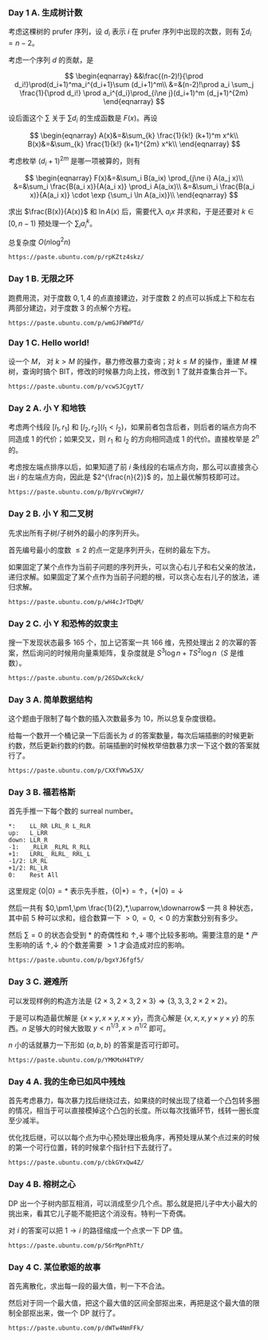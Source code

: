### Day 1 A. 生成树计数

考虑这棵树的 $\mathrm{prufer}$ 序列，设 $d_i$ 表示 $i$ 在 $\mathrm{prufer}$ 序列中出现的次数，则有 $\sum d_i = n - 2$。

考虑一个序列 $d$ 的贡献，是

$$
\begin{eqnarray}
&&\frac{(n-2)!}{\prod d_i!}\prod(d_i+1)^ma_i^{d_i+1}\sum (d_i+1)^m\\
&=&(n-2)!\prod a_i \sum_j \frac{1}{\prod d_i!} \prod a_i^{d_i}\prod_{i\ne j}(d_i+1)^m (d_j+1)^{2m}
\end{eqnarray}
$$

设后面这个 $\sum$ 关于 $\sum d_i$ 的生成函数是 $F(x)$。再设

$$
\begin{eqnarray}
A(x)&=&\sum_{k} \frac{1}{k!} (k+1)^m x^k\\
B(x)&=&\sum_{k} \frac{1}{k!} (k+1)^{2m} x^k\\
\end{eqnarray}
$$

考虑枚举 $(d_i+1)^{2m}$ 是哪一项被算的，则有

$$
\begin{eqnarray}
F(x)&=&\sum_i B(a_ix) \prod_{j\ne i} A(a_j x)\\
&=&\sum_i \frac{B(a_i x)}{A(a_i x)} \prod_i A(a_ix)\\
&=&\sum_i \frac{B(a_i x)}{A(a_i x)} \cdot \exp {\sum_i \ln A(a_ix)}\\
\end{eqnarray}
$$

求出 $\frac{B(x)}{A(x)}$ 和 $\ln A(x)$ 后，需要代入 $a_ix$ 并求和，于是还要对 $k\in [0,n-1)$ 预处理一个 $\sum_i a_i^k$。

总复杂度 $O(n\log^2 n)$

```
https://paste.ubuntu.com/p/rpKZtz4skz/
```

### Day 1 B. 无限之环

跑费用流，对于度数 $0,1,4$ 的点直接建边，对于度数 $2$ 的点可以拆成上下和左右两部分建边，对于度数 $3$ 的点解个方程。

```
https://paste.ubuntu.com/p/wmGJFWWPTd/
```

### Day 1 C. Hello world!

设一个 $M$， 对 $k > M$ 的操作，暴力修改暴力查询；对 $k \le M$ 的操作，重建 $M$ 棵树，查询时搞个 BIT，修改的时候暴力向上找，修改到 $1$ 了就并查集合并一下。

```
https://paste.ubuntu.com/p/vcwSJCgytT/
```

### Day 2 A. 小 Y 和地铁

考虑两个线段 $[l_1,r_1]$ 和 $[l_2,r_2](l_1<l_2)$，如果前者包含后者，则后者的端点方向不同造成 $1$ 的代价；如果交叉，则 $r_1$ 和 $l_2$ 的方向相同造成 $1$ 的代价。直接枚举是 $2^n$ 的。

考虑按左端点排序以后，如果知道了前 $i$ 条线段的右端点方向，那么可以直接贪心出 $i$ 的左端点方向，因此是 $2^{\frac{n}{2}}$ 的，加上最优解剪枝即可过。

```
https://paste.ubuntu.com/p/BpVrvCWgH7/
```

### Day 2 B. 小 Y 和二叉树

先求出所有子树/子树外的最小的序列开头。

首先编号最小的度数 $\le 2$ 的点一定是序列开头，在树的最左下方。

如果固定了某个点作为当前子问题的序列开头，可以贪心右儿子和右父亲的放法，递归求解。如果固定了某个点作为当前子问题的根，可以贪心左右儿子的放法，递归求解。

```
https://paste.ubuntu.com/p/wH4cJrTDqM/
```

### Day 2 C. 小 Y 和恐怖的奴隶主

搜一下发现状态最多 $165$ 个，加上记答案一共 $166$ 维，先预处理出 $2$ 的次幂的答案，然后询问的时候用向量乘矩阵，复杂度就是 $S^3\log n + T S^2 \log n$（$S$ 是维数）。

```
https://paste.ubuntu.com/p/26SDwXckck/
```

### Day 3 A. 简单数据结构

这个题由于限制了每个数的插入次数最多为 $10$，所以总复杂度很稳。

给每一个数开一个桶记录一下后面长为 $d$ 的答案数量，每次后端插删的时候更新约数，然后更新约数的约数。前端插删的时候枚举倍数暴力求一下这个数的答案就行了。

```
https://paste.ubuntu.com/p/CXXfVKw5JX/
```

### Day 3 B. 福若格斯

首先手推一下每个数的 surreal number。

```
*:    LL_RR LRL_R L_RLR
up:   L_LRR
down: LLR_R
-1:   _RLLR _RLRL R_RLL
+1:   LRRL_ RLRL_ RRL_L
-1/2: LR_RL
+1/2: RL_LR
0:    Rest All
```

这里规定 $\{0|0\}=*$ 表示先手胜，$\{0|*\}=\uparrow$，$\{*|0\}=\downarrow$

然后一共有 $0,\pm1,\pm \frac{1}{2},*,\uparrow,\downarrow$ 一共 $8$ 种状态，其中前 $5$ 种可以求和，组合数算一下 $>0,=0,<0$ 的方案数分别有多少。

然后 $\sum =0$ 的状态会受到 $*$ 的奇偶性和 $\uparrow,\downarrow$ 哪个比较多影响。需要注意的是 $*$ 产生影响的话 $\uparrow,\downarrow$ 的个数差需要 $>1$ 才会造成对应的影响。

```
https://paste.ubuntu.com/p/bgxYJ6fgf5/
```

### Day 3 C. 避难所

可以发现样例的构造方法是 $\{2\times 3,2\times 3,2\times 3\} \Rightarrow \{3,3,3,2\times 2\times 2\}$。

于是可以构造最优解是 $\{x\times y,x\times y,x\times y\}$，而贪心解是 $\{x,x,x,y\times y\times y\}$ 的东西。$n$ 足够大的时候大致取 $y < n^{1/3},x>n^{1/2}$ 即可。

$n$ 小的话就暴力一下形如 $\{a,b,b\}$ 的答案是否可行即可。

```
https://paste.ubuntu.com/p/YMKMxH4TYP/
```

### Day 4 A. 我的生命已如风中残烛

首先考虑暴力，每次暴力找后继绕过去，如果绕的时候出现了绕着一个凸包转多圈的情况，相当于可以直接模掉这个凸包的长度。所以每次找循环节，线转一圈长度至少减半。

优化找后继，可以以每个点为中心预处理出极角序，再预处理从某个点过来的时候的第一个可行位置，转的时候拿个指针扫下去就行了。

```
https://paste.ubuntu.com/p/cbkGYxQw4Z/
```

### Day 4 B. 榕树之心

DP 出一个子树内部互相消，可以消成至少几个点。那么就是把儿子中大小最大的挑出来，看其它儿子能不能把这个消没有。特判一下奇偶。

对 $i$ 的答案可以把 $1\to i$ 的路径缩成一个点求一下 DP 值。

```
https://paste.ubuntu.com/p/S6rMpnPhTt/
```

### Day 4 C. 某位歌姬的故事

首先离散化，求出每一段的最大值，判一下不合法。

然后对于同一个最大值，把这个最大值的区间全部抠出来，再把是这个最大值的限制全部抠出来，做一个 DP 就行了。

```
https://paste.ubuntu.com/p/dWTw4NmFFk/
```

